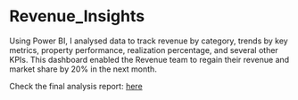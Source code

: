 # Revenue_Insights

Using Power BI, I analysed data to track revenue by category, trends by key metrics, property performance, realization percentage, and several other KPIs. This dashboard enabled the Revenue team to regain their revenue and market share by 20% in the next month. 

Check the final analysis report: [here](https://github.com/Greeshma-Gangavarapu/Revenue_Insights/blob/main/Revenue%20Insights%20in%20Hospitality%20Domain.pbix)
